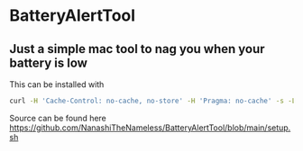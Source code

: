 # BatteryAlertTool

## Just a simple mac tool to nag you when your battery is low

This can be installed with

```sh
curl -H 'Cache-Control: no-cache, no-store' -H 'Pragma: no-cache' -s -L https://github.com/NanashiTheNameless/BatteryAlertTool/raw/refs/heads/main/setup.sh | bash
```

Source can be found here <https://github.com/NanashiTheNameless/BatteryAlertTool/blob/main/setup.sh>
